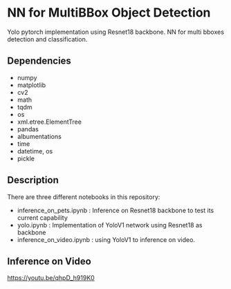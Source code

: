 # NN for MultiBBox Object Detection
Yolo pytorch implementation using Resnet18 backbone. NN for multi bboxes detection and classification. 

## Dependencies 
- numpy
- matplotlib
- cv2
- math
- tqdm
- os
- xml.etree.ElementTree
- pandas
- albumentations
- time
- datetime, os
- pickle

## Description
There are three different notebooks in this repository:

- inference_on_pets.ipynb : Inference on Resnet18 backbone to test its current capability
- yolo.ipynb : Implementation of YoloV1 network using Resnet18 as backbone
- inference_on_video.ipynb : using YoloV1 to inference on video.

## Inference on Video
https://youtu.be/qhpD_h919K0
